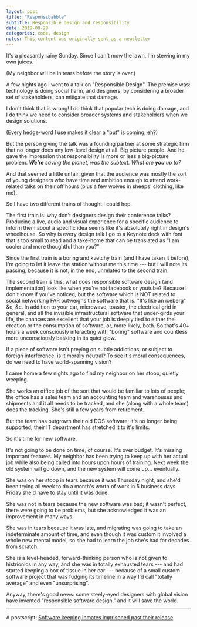 ```yaml
---
layout: post
title: "Responsibabble"
subtitle: Responsible design and responsibility
date: 2019-09-29
categories: code, design
notes: This content was originally sent as a newsletter
---
```


It's a pleasantly rainy Sunday. Since I can't mow the lawn, I'm stewing in my own juices.

(My neighbor will be in tears before the story is over.)

A few nights ago I went to a talk on "Responsible Design". The premise was: technology is doing social harm, and designers, by considering a broader set of stakeholders, can mitigate that damage.

I don't think that is wrong! I do think that popular tech is doing damage, and I do think we need to consider broader systems and stakeholders when we design solutions.

(Every hedge-word I use makes it clear a "but" is coming, eh?)

But the person giving the talk was a founding partner at some strategic firm that no longer does any low-level design at all. Big picture people. And he gave the impression that responsibility is more or less a big-picture problem. _**We're** saving the planet, was the subtext. What are **you** up to?_

And that seemed a little unfair, given that the audience was mostly the sort of young designers who have time and ambition enough to attend work-related talks on their off hours (plus a few wolves in sheeps' clothing, like me).

So I have two different trains of thought I could hop.

The first train is: why don't designers design their conference talks? Producing a live, audio and visual experience for a specific audience to inform them about a specific idea seems like it's absolutely right in design's wheelhouse. So why is every design talk I go to a Keynote deck with font that's too small to read and a take-home that can be translated as "I am cooler and more thoughtful than you?"

Since the first train is a boring and kvetchy train (and I have taken it before), I'm going to let it leave the station without me this time --- but I will note its passing, because it is not, in the end, unrelated to the second train.

The second train is this: what does responsible software design (and implementation) look like when you're not facebook or youtube? Because I don't know if you've noticed, but the software which is NOT related to social networking FAR outweighs the software that is. "It's like an iceberg" &c, &c. In addition to your car, microwave, toaster, the electrical grid in general, and all the invisible infrastructural software that under-girds your life, the chances are excellent that your job is deeply tied to either the creation or the consumption of software, or, more likely, both. So that's 40+ hours a week consciously interacting with "boring" software and countless more unconsciously basking in its quiet glow.

If a piece of software isn't preying on subtle addictions, or subject to foreign interference, is it morally neutral? To see it's moral consequences, do we need to have world-spanning vision?

I came home a few nights ago to find my neighbor on her stoop, quietly weeping.

She works an office job of the sort that would be familiar to lots of people; the office has a sales team and an accounting team and warehouses and shipments and it all needs to be tracked, and she (along with a whole team) does the tracking. She's still a few years from retirement.

But the team has outgrown their old DOS software; it's no longer being supported; their IT department has stretched it to it's limits.

So it's time for new software.

It's not going to be done on time, of course. It's over budget. It's missing important features. My neighbor has been trying to keep up with her actual job while also being called into hours upon hours of training. Next week the old system will go down, and the new system will come up... eventually.

She was on her stoop in tears because it was Thursday night, and she'd been trying all week to do a month's worth of work in 5 business days. Friday she'd have to stay until it was done.

She was not in tears because the new software was bad; it wasn't perfect, there were going to be problems, but she acknowledged it was an improvement in many ways.

She was in tears because it was late, and migrating was going to take an indeterminate amount of time, and even though it was custom it involved a whole new mental model, so she had to learn the job she's had for decades from scratch.

She is a level-headed, forward-thinking person who is not given to histrionics in any way, and she was in totally exhausted tears --- and had started keeping a box of tissue in her car --- because of a small custom software project that was fudging its timeline in a way I'd call "totally average" and even "unsurprising".

Anyway, there's good news: some steely-eyed designers with global vision have invented "responsible software design," and it will save the world.

---

A postscript: [Software keeping inmates imprisoned past their release](https://kjzz.org/content/1660988/whistleblowers-software-bug-keeping-hundreds-inmates-arizona-prisons-beyond-release)
